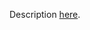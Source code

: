 Description [here](https://scalacenter.github.io/scala-3-migration-guide/docs/incompatibilities/syntactic-changes.html#-and---as-type-parameters).
